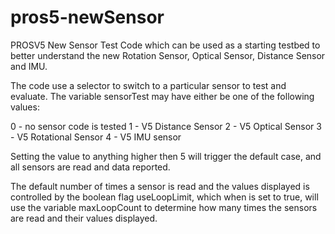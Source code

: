 # pros5-newSensor
PROSV5 New Sensor Test Code which can be used as a starting testbed to better understand the new Rotation Sensor, Optical Sensor, Distance Sensor and IMU.

The code use a selector to switch to a particular sensor to test and evaluate.  The variable sensorTest may have either be one of the following values:

0 - no sensor code is tested
1 - V5 Distance Sensor
2 - V5 Optical Sensor
3 - V5 Rotational Sensor
4 - V5 IMU sensor

Setting the value to anything higher then 5 will trigger the default case, and all sensors are read and data reported.

The default number of times a sensor is read and the values displayed is controlled by the boolean flag useLoopLimit, which when is set to true, will use the variable maxLoopCount to determine how many times the sensors are read and their values displayed.
